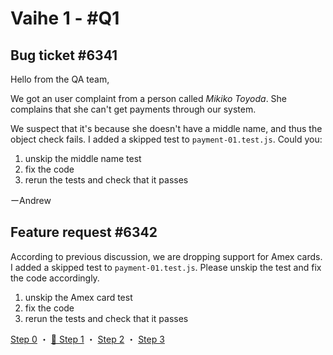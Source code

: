 # Vaihe 1 - #Q1

## Bug ticket #6341

Hello from the QA team,

We got an user complaint from a person called _Mikiko Toyoda_. She complains that she can't get payments through our system.

We suspect that it's because she doesn't have a middle name, and thus the object check fails. I added a skipped test to `payment-01.test.js`. Could you:

1) unskip the middle name test
2) fix the code
3) rerun the tests and check that it passes

ーAndrew

## Feature request #6342

According to previous discussion, we are dropping support for Amex cards. I added a skipped test to `payment-01.test.js`. Please unskip the test and fix the code accordingly.

1) unskip the Amex card test
2) fix the code
3) rerun the tests and check that it passes

[Step 0](./ASSESSMENT.md) ・
[📖 Step 1](./ASSESSMENT1.md) ・
[Step 2](./ASSESSMENT2.md) ・
[Step 3](./ASSESSMENT3.md)